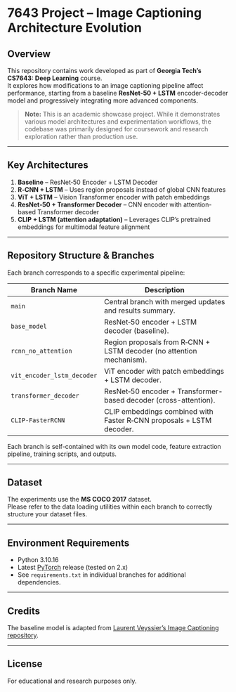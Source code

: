 # 7643 Project – Image Captioning Architecture Evolution

## Overview

This repository contains work developed as part of **Georgia Tech’s CS7643: Deep Learning** course.  
It explores how modifications to an image captioning pipeline affect performance, starting from a baseline **ResNet‑50 + LSTM** encoder-decoder model and progressively integrating more advanced components.

> **Note:** This is an academic showcase project. While it demonstrates various model architectures and experimentation workflows, the codebase was primarily designed for coursework and research exploration rather than production use.

---

## Key Architectures

1. **Baseline** – ResNet‑50 Encoder + LSTM Decoder  
2. **R‑CNN + LSTM** – Uses region proposals instead of global CNN features  
3. **ViT + LSTM** – Vision Transformer encoder with patch embeddings  
4. **ResNet‑50 + Transformer Decoder** – CNN encoder with attention-based Transformer decoder  
5. **CLIP + LSTM (attention adaptation)** – Leverages CLIP’s pretrained embeddings for multimodal feature alignment

---

## Repository Structure & Branches

Each branch corresponds to a specific experimental pipeline:

| Branch Name                | Description                                                               |
|---------------------------|---------------------------------------------------------------------------|
| `main`                    | Central branch with merged updates and results summary.                   |
| `base_model`              | ResNet‑50 encoder + LSTM decoder (baseline).                              |
| `rcnn_no_attention`       | Region proposals from R‑CNN + LSTM decoder (no attention mechanism).      |
| `vit_encoder_lstm_decoder`| ViT encoder with patch embeddings + LSTM decoder.                         |
| `transformer_decoder`     | ResNet‑50 encoder + Transformer-based decoder (cross-attention).          |
| `CLIP-FasterRCNN`         | CLIP embeddings combined with Faster R‑CNN proposals + LSTM decoder.      |

Each branch is self-contained with its own model code, feature extraction pipeline, training scripts, and outputs.

---

## Dataset

The experiments use the **MS COCO 2017** dataset.  
Please refer to the data loading utilities within each branch to correctly structure your dataset files.

---

## Environment Requirements

- Python 3.10.16  
- Latest [PyTorch](https://pytorch.org/) release (tested on 2.x)  
- See `requirements.txt` in individual branches for additional dependencies.

---

## Credits

The baseline model is adapted from [Laurent Veyssier’s Image Captioning repository](https://github.com/LaurentVeyssier/Image-Captioning-Project-with-full-Encoder-Decoder-model).

---

## License

For educational and research purposes only.
